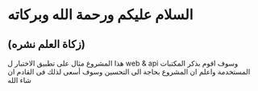 # السلام عليكم ورحمة الله وبركاته 
 ## (زكاة العلم نشره) 
هذا المشروع مثال على تطبيق الاختبار ل web & api وسوف اقوم بذكر المكتبات المستخدمة واعلم ان المشروع بحاجة الى التحسين وسوف أسعى لذلك فى القادم ان شاء الله 
